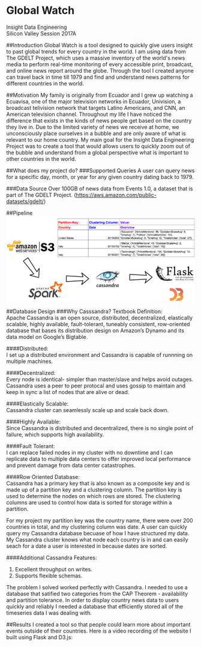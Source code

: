 # Global Watch

Insight Data Engineering</br>
Silicon Valley Session 2017A</br>

##Introduction
Global Watch is a tool designed to quickly give users insight to past global trends for every country in the world. I am using data
from The GDELT Project, which uses a massive inventory of the world's news media to perform real-time monitoring of every
accessible print, broadcast, and online news report around the globe. Through the tool I created anyone can travel back in time till
1979 and find and understand news patterns for different countries in the world.

##Motivation
My family is originally from Ecuador and I grew up watching a Ecuavisa, one of the major television networks in Ecuador, Univision,
a broadcast telivision network that targets Latino Americans, and CNN, an American television channel. Throughout my life I have noticed the difference that exists in the kinds of news
people get based on the country they live in. Due to the limited variety of news we receive at home, we unconsciously
place ourselves in a bubble and are only aware of what is relevant to our home country. My main goal for the Insight Data
Engineering Project was to create a tool that would allows users to quickly zoom out of the bubble and understand from
a global perspective what is important to other countries in the world.

##What does my project do?
###Supported Queries
A user can query news for a specific day, month, or year for any given country dating back to 1979.

###Data Source
Over 100GB of news data from Events 1.0, a dataset that is part of The GDELT Project. (https://aws.amazon.com/public-datasets/gdelt/)

##Pipeline
![Alt text](images/pipelinepicture.png)

##Database Design
###Why Casssandra?
Textbook Definition:</br>
Apache Cassandra is an open source, distributed, decentralized, elastically scalable,
highly available, fault-tolerant, tuneably consistent, row-oriented database that bases
its distribution design on Amazon’s Dynamo and its data model on Google’s Bigtable.

####Distributed:</br>
I set up a distributed environment and Cassandra is capable of runnning on multiple machines.</br>

####Decentralized:</br>
Every node is identical- simpler than master/slave and helps avoid outages. Cassandra uses a peer to peer protocal and uses gossip to maintain and keep in sync a list of nodes that are alive or dead.</br>

####Elastically Scalable:</br>
Cassandra cluster can seamlessly scale up and scale back down.</br>

####Highly Available:</br>
Since Cassandra is distributed and decentralized, there is no single point of failure, which supports high availability.</br>

####Fault Tolerant:</br>
I can replace failed nodes in my cluster with no downtime and I can replicate data to multiple data centers to offer improved local performance and prevent damage from data center catastrophes.

####Row Oriented Database:</br>
Cassandra has a primary key that is also known as a composite key and is made up of a partition key and a clustering column. The partition key is used to determine the nodes on which rows are stored. The clustering columns are used to control how data is sorted for storage within a partition.</br>

For my project my partition key was the country name, there were over 200 countries in total, and my clustering column was date. A user can quickly query my Cassandra database becuase of how I have structured my data. My Cassandra cluster knows what node each country is in and can easily seach for a date a user is interested in because dates are sorted.

####Additional Cassandra Features:</br>
1. Excellent throughput on writes.
2. Supports flexible schemas.

The problem I solved worked perfectly with Cassandra. I needed to use a database that satified two categories from the
CAP Theorem - availability and partition tolerance. In order to display country news data to users quickly and reliably I needed a database that efficiently stored all of the timeseries data I was dealing with. </br>

##Results
I created a tool so that people could learn more about important events outside of their countries. Here is a video recording of the website I built using Flask and D3.js:
